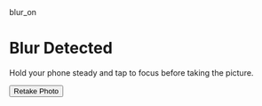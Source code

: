 <!DOCTYPE html>

<html class="light" lang="en"><head>
<meta charset="utf-8"/>
<meta content="width=device-width, initial-scale=1.0" name="viewport"/>
<title>Blur Detected</title>
<script src="https://cdn.tailwindcss.com?plugins=forms,container-queries"></script>
<link href="https://fonts.googleapis.com/css2?family=Manrope:wght@400;700;800&amp;display=swap" rel="stylesheet"/>
<link href="https://fonts.googleapis.com/css2?family=Material+Symbols+Outlined" rel="stylesheet"/>
<script>
      tailwind.config = {
        darkMode: "class",
        theme: {
          extend: {
            colors: {
              "primary": "#13ec92",
              "background-light": "#f6f8f7",
              "background-dark": "#10221a",
            },
            fontFamily: {
              "display": ["Manrope", "sans-serif"]
            },
            borderRadius: {"DEFAULT": "0.25rem", "lg": "0.5rem", "xl": "0.75rem", "full": "9999px"},
          },
        },
      }
    </script>
<style>
      .material-symbols-outlined {
        font-variation-settings: 'FILL' 0, 'wght' 400, 'GRAD' 0, 'opsz' 24;
      }
    </style>
<style>
    body {
      min-height: max(884px, 100dvh);
    }
  </style>
  </head>
<body class="font-display">
<div class="relative h-screen w-full bg-background-light dark:bg-background-dark">
<!-- Background: Blurred Photo Screen -->
<div class="absolute inset-0 h-full w-full bg-cover bg-center bg-no-repeat blur-sm" data-alt="A blurred background image of a person's hair." style='background-image: url("https://lh3.googleusercontent.com/aida-public/AB6AXuA92r79AhfaO34RnQTvKem8aWhgNJvMdefhZx6jlsdmcYSIUeg_JoCQzfnZWq2L30N1pIR2X4ndMI9WX0vrA2mO7k-gYEj5ybn8R01e9peJpvg-D0nxcUU-39DzUW2N-wTCWfGYHG_bPn6K3L7In_KiWsdNvC1twO0Uo9TojKcOJsUJanPLuE2LOYJpy_hVXXo0p2_pMj0kFpaQJgozOiVEIqMQwlS7fEGuI0oMqmjm6leg-kdA5_w6wrMzonceQ-JmSGJDrwhomTAM");'></div>
<div class="absolute inset-0 bg-black/50 dark:bg-background-dark/70"></div>
<!-- Modal Overlay -->
<div class="relative flex h-full items-end justify-center p-4">
<div class="flex w-full max-w-md flex-col items-center gap-6 rounded-t-xl bg-background-light p-6 pb-8 dark:bg-background-dark">
<div class="flex h-12 w-12 items-center justify-center rounded-full bg-red-100 dark:bg-red-900/40">
<span class="material-symbols-outlined text-3xl text-red-500 dark:text-red-400" data-icon="blur_on">
                        blur_on
                    </span>
</div>
<div class="flex w-full flex-col items-center gap-2 text-center">
<h1 class="text-xl font-bold text-gray-900 dark:text-gray-100">Blur Detected</h1>
<p class="text-sm text-gray-600 dark:text-gray-400">Hold your phone steady and tap to focus before taking the picture.</p>
</div>
<button class="flex w-full cursor-pointer items-center justify-center overflow-hidden rounded-lg bg-primary py-3 px-4 text-sm font-bold text-background-dark transition-opacity hover:opacity-90">
<span class="truncate">Retake Photo</span>
</button>
</div>
</div>
</div>
</body></html>